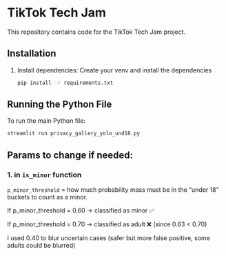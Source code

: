 # TikTok Tech Jam

This repository contains code for the TikTok Tech Jam project.

## Installation

1. Install dependencies:
    Create your venv and install the dependencies
    ```bash
    pip install -r requirements.txt
    ```

## Running the Python File

To run the main Python file:
```bash
streamlit run privacy_gallery_yolo_und18.py
```

## Params to change if needed:

### 1. in ```is_minor``` function 

``` p_minor_threshold ``` = how much probability mass must be in the “under 18” buckets to count as a minor.

If p_minor_threshold = 0.60 → classified as minor ✅

If p_minor_threshold = 0.70 → classified as adult ❌ (since 0.63 < 0.70)

I used 0.40 to blur uncertain cases (safer but more false positive, some adults could be blurred)